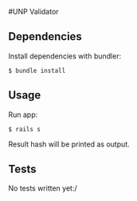#UNP Validator

## Dependencies

Install dependencies with bundler:
```
$ bundle install
```

## Usage
Run app:
```
$ rails s
```
Result hash will be printed as output.

## Tests
No tests written yet:/
